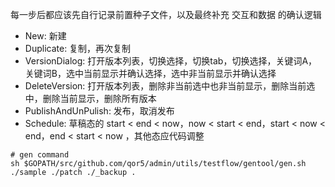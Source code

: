 每一步后都应该先自行记录前置种子文件，以及最终补充 交互和数据 的确认逻辑
- New: 新建
- Duplicate: 复制，再次复制
- VersionDialog: 打开版本列表，切换选择，切换tab，切换选择，关键词A，关键词B，选中当前显示并确认选择，选中非当前显示并确认选择
- DeleteVersion: 打开版本列表，删除非当前选中也非当前显示，删除当前选中，删除当前显示，删除所有版本
- PublishAndUnPulish: 发布，取消发布
- Schedule: 草稿态的 start < end < now，now < start < end，start < now < end，end < start < now ，其他态应代码调整


```
# gen command
sh $GOPATH/src/github.com/qor5/admin/utils/testflow/gentool/gen.sh ./sample ./patch ./_backup .
```
